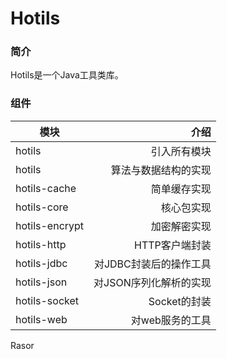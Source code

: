 # Hotils

### 简介

Hotils是一个Java工具类库。

### 组件
模块|介绍
---|---:
hotils|引入所有模块
hotils|算法与数据结构的实现
hotils-cache|简单缓存实现
hotils-core|核心包实现
hotils-encrypt|加密解密实现
hotils-http|HTTP客户端封装
hotils-jdbc|对JDBC封装后的操作工具
hotils-json|对JSON序列化解析的实现
hotils-socket|Socket的封装
hotils-web|对web服务的工具

Rasor